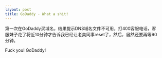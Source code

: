 ```yaml
---
layout: post
title: GoDaddy - What a shit!
---
```



第一次在GoDaddy买域名，结果提示DNS域名文件不可用，打400客服电话，客服妹子花了将近10分钟才告诉我已经让老美同事reset了，然后，居然还要再等90分钟。

Fuck you! GoDaddy!
